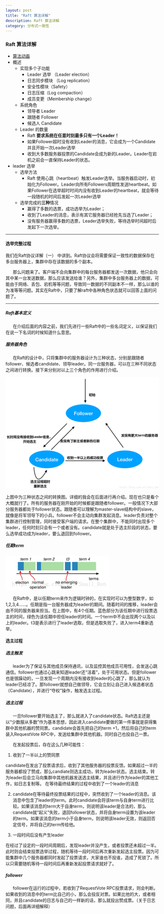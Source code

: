 ```yaml
---
layout: post
title: "Raft 算法详解"
description: Raft 算法详解 
category: 分布式一致性
---
```

### Raft 算法详解

- [算法动画](http://thesecretlivesofdata.com/raft/)
- 概述
   - 实现多个子功能
      - Leader 选举 （Leader election）
      - 日志同步模块 （Log replication）
      - 安全性模块（Safety）
      - 日志压缩（Log compaction）
      - 成员变更（Membership change）
   - 系统角色
      - 领导者 Leader 
      - 跟随者 Follower 
      - 候选人 Candidate 
   - Leader 的数量
       - Raft **要求系统在任意时刻最多只有一个Leader！**
       - 如果Follower超时没有收到Leader的消息，它会成为一个Candidate并且开始一次Leader选举
       - 收到大多数服务器投票的Candidate会成为新的Leader。Leader在宕机之前会一直保持Leader的状态。
- leader 选举
    - 选举方法
        - Raft 使用心跳（heartbeat）触发Leader选举。当服务器启动时，初始化为Follower。Leader向所有Followers周期性发送heartbeat。如果Follower在选举超时时间内没有收到Leader的heartbeat，就会等待一段随机的时间后发起一次Leader选举
    - 选举完成的**三种**情况
        - 赢得了多数的选票，成功选举为Leader；
        - 收到了Leader的消息，表示有其它服务器已经抢先当选了Leader；
        - 没有服务器赢得多数的选票，Leader选举失败，等待选举时间超时后发起下一次选举。
***

#### 选举完整过程

 我们在Raft协议详解（一） 中讲到。Raft协议会将需要保证一致性的数据保存在多台服务器上，集群中存在该数据的多个副本。

      那么问题来了。客户端不会向集群中的每台服务器都发送一次数据，他只会向其中某一台发送数据，那么应该发送给谁？另外，集群中多台服务器上的数据，可能由于网络、丢包、宕机等等问题，导致同一数据的不同副本不一样，那么以谁的为准等等问题。其实在Raft中，只要了解raft中各种角色状态就可以回答上面的问题了。

***

##### Raft基本定义

      在介绍后面的内容之前，我们先进行一些Raft中的一些名词定义，以保证我们在说一下名词的时候知道什么意思。

##### 服务器角色

      在Raft的设计中，只将集群中的服务器设计为三种状态，分别是跟随者follower、候选者candidate、领导leader。同一台服务器，可以在三种不同状态之间进行转换。接下来分别对以上三个角色的作用进行介绍。 
      
![01](../../images/consensus/01.png)


上图中为三种状态之间的转换图。详细的我会在后面进行再介绍。现在也只是看个大概就行了。所有的服务器在刚开始的时候都是跟随者follower。一般情况下大部分服务器都处于follower状态。跟随者可以理解为master-slave结构中的slave，就像是将军领导下的小兵。follower不会主动向集群发起消息。leader负责对整个集群进行控制管理，同时接受客户端的请求。在整个集群中，不能同时出现多个leader，任何时刻只会有一个或者没有。candidate就是处于选主阶段的状态，要么选举成功成为leader，要么退回到follower。

##### 任期term

![01](../../images/consensus/02.png)

      在Raft中，是以任期term来作为逻辑时钟的，在实现时可以为整型数字，如1,2,3,4……。任期是指一台服务器成为leader的期间。随着时间的推移，leader会由不同的服务器来担当。在上图中，有4个任期。蓝色部分为该任期中进行投票选主的时间，绿色为该任期中担任leader的时间。一个term中不会出现两个以及以上的leader。t3是表示进行了leader选取，但是选取失败了，进入term4重新选举。

#### 选主过程
##### 选主触发
      leader为了保证与其他成员保持通讯，以及监控其他成员可用性，会发送心跳通信。follower也通过心跳来知道leader还“活着”，处于可用状态。但是follower也是很躁动的，一旦发现一个周期内没有接收到leader的心跳了，那么就认为leader已经凉了。那follower就想自己做领导，它会立刻让自己进入候选者状态（Candidate），并进行“夺权”操作，触发选主过程。

##### 选主过程
      一旦follower要开始选主了，那么就进入了candidate状态。Raft选主还是以“少数服从多数”作为基本思想，因此进入candidate要做的第一件事就是获得集群中其他机器的赞同票。candidate会首先把自己的term +1，然后将自己的term装入RequestVote RPC中，发送给集群中其他机器。同时自己也投自己一票。

      在发起投票后，存在这么几种可能性：

1. 收到了一半以上的赞同票 

candidate在发出了投票请求后，收到了其他服务器的投票反馈。如果超过一半的服务器都投了赞成，那么candiate则选主成功，转为leader状态。选主结束。转为leader后会立马向集群中其他机器发送选主结果，并且进行作为leader的其他工作，如日志复制等。
在等待最终结果的过程中收到了一个leader的消息 

2. candidate在等待最终投票结果的过程中，突然收到了一个leader的消息。该消息中包含了leader的term。此时candidate会将该term与自身term进行比较。如果该消息的term大于自身term，则说明该leader是合法的，那么candidate就“起义”失败，退回follower状态，并将自身term设置为该leader的term。如果该消息的term小于自身term，则说明该leader无效，则返回否定信号，并将自己的term传给他。

3. 一段时间后没有产生leader 

在经过了设定的一段时间周期后，发现leader并没产生，或者投票还未超过一半。此时则会结束投票选举过程，随机等待一段时间后再次重新发起选主投票。因为可能集群中几个服务器都同时发起了投票请求，大家谁也不投谁，造成了死锁了。所以只需要随机等待一段时间后再重新发起投票请求就好了。

##### follower
      follower在运行的过程中，若收到了RequestVote RPC投票请求，则会判断。如果收到的消息中的term比自己的小，那么会投反对票。如果比他的大，或者相同，并且candidate的日志与自己的一样新的话，那么就投出赞成票。（关于日志问题，后面再详细解释）

